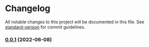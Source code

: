# Changelog

All notable changes to this project will be documented in this file. See [standard-version](https://github.com/conventional-changelog/standard-version) for commit guidelines.

### [0.0.1](https://github.com/aws-samples/cdk-aws-iotfleetwise/compare/v0.0.6...v0.0.1) (2022-06-08)
